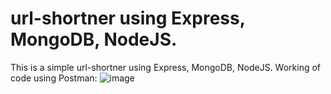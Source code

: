 # url-shortner using Express, MongoDB, NodeJS.
This is a simple url-shortner using Express, MongoDB, NodeJS.
Working of code using Postman:
![image](https://github.com/harsh-rajpal/url-shortner/assets/79400577/838c662c-ec99-4ffa-b22b-8ac4643682b2)
